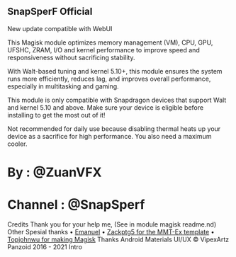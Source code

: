 ## SnapSperF Official

New update compatible with WebUI

This Magisk module optimizes memory management (VM), CPU, GPU, UFSHC, ZRAM, I/O and kernel performance to improve speed and responsiveness without sacrificing stability.

 With Walt-based tuning and kernel 5.10+, this module ensures the system runs more efficiently, reduces lag, and improves overall performance, especially in multitasking and gaming.
 
 This module is only compatible with Snapdragon devices that support Walt and kernel 5.10 and above. Make sure your device is eligible before installing to get the most out of it!
 
 Not recommended for daily use because disabling thermal heats up your device as a sacrifice for high performance. You also need a maximum cooler. 

# By : @ZuanVFX  
# Channel : @SnapSperf

Credits
Thank you for your help me, 
(See in module magisk readme.nd)
Other Spesial thanks
• [Emanuel](https://t.me/EmanuelCN0)
• [Zackptg5 for the MMT-Ex template](https://github.com/Zackptg5)
• [Topjohnwu for making Magisk](https://github.com/topjohnwu)
Thanks Android Materials UI/UX
© VipexArtz Panzoid 2016 - 2021 Intro
